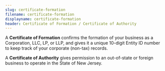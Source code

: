 ```yaml
---
slug: certificate-formation
filename: certificate-formation
displayname: certificate-formation
header: Certificate of Formation / Certificate of Authority
---
```


A **Certificate of Formation** confirms the formation of your business as a Corporation, LLC, LP, or LLP, and gives it a unique 10-digit Entity ID number to keep track of your corporate (non-tax) records.

A **Certificate of Authority** gives permission to an out-of-state or foreign business to operate in the State of New Jersey.
